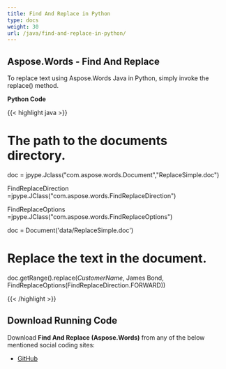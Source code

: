 ```yaml
---
title: Find And Replace in Python
type: docs
weight: 30
url: /java/find-and-replace-in-python/
---
```


## **Aspose.Words - Find And Replace**
To replace text using Aspose.Words Java in Python, simply invoke the replace() method.

**Python Code**

{{< highlight java >}}

  # The path to the documents directory.

 doc = jpype.Jclass("com.aspose.words.Document","ReplaceSimple.doc")

 FindReplaceDirection =jpype.JClass("com.aspose.words.FindReplaceDirection")

 FindReplaceOptions =jpype.JClass("com.aspose.words.FindReplaceOptions")

 doc = Document('data/ReplaceSimple.doc')

 # Replace the text in the document.



 doc.getRange().replace(_CustomerName_, James Bond, FindReplaceOptions(FindReplaceDirection.FORWARD))

{{< /highlight >}}
## **Download Running Code**
Download **Find And Replace (Aspose.Words)** from any of the below mentioned social coding sites:

- [GitHub](https://github.com/aspose-words/Aspose.Words-for-Java/blob/master/Plugins/Aspose_Words_Java_for_Python/tests/quickstart/findandreplace/findandreplace.py)
